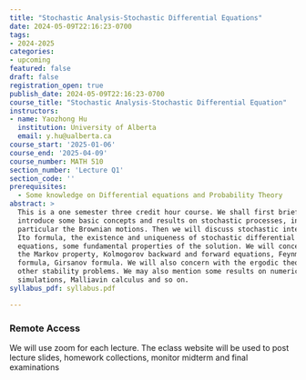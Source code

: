 ```yaml
---
title: "Stochastic Analysis-Stochastic Differential Equations"
date: 2024-05-09T22:16:23-0700
tags:
- 2024-2025
categories:
- upcoming
featured: false
draft: false
registration_open: true
publish_date: 2024-05-09T22:16:23-0700
course_title: "Stochastic Analysis-Stochastic Differential Equation"
instructors:
- name: Yaozhong Hu
  institution: University of Alberta
  email: y.hu@ualberta.ca
course_start: '2025-01-06'
course_end: '2025-04-09'
course_number: MATH 510
section_number: 'Lecture Q1'
section_code: ''
prerequisites:
  - Some knowledge on Differential equations and Probability Theory
abstract: > 
  This is a one semester three credit hour course. We shall first briefly
  introduce some basic concepts and results on stochastic processes, in
  particular the Brownian motions. Then we will discuss stochastic integrals,
  Ito formula, the existence and uniqueness of stochastic differential
  equations, some fundamental properties of the solution. We will concern with
  the Markov property, Kolmogorov backward and forward equations, Feynman-Kac
  formula, Girsanov formula. We will also concern with the ergodic theory and
  other stability problems. We may also mention some results on numerical
  simulations, Malliavin calculus and so on.
syllabus_pdf: syllabus.pdf

---
```


### Remote Access
We will use zoom for each lecture. The eclass website will be used to post 
lecture slides, homework collections, monitor midterm and final examinations
